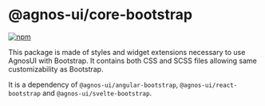 # @agnos-ui/core-bootstrap

[![npm](https://img.shields.io/npm/v/@agnos-ui/core-bootstrap)](https://www.npmjs.com/package/@agnos-ui/core-bootstrap)

This package is made of styles and widget extensions necessary to use AgnosUI with Bootstrap.
It contains both CSS and SCSS files allowing same customizability as Bootstrap.

It is a dependency of `@agnos-ui/angular-bootstrap`, `@agnos-ui/react-bootstrap` and `@agnos-ui/svelte-bootstrap`.
